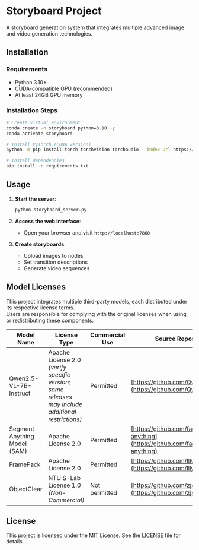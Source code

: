 # Storyboard Project

A storyboard generation system that integrates multiple advanced image and video generation technologies.

## Installation

### Requirements
- Python 3.10+
- CUDA-compatible GPU (recommended)
- At least 24GB GPU memory

### Installation Steps

```bash
# Create virtual environment
conda create -n storyboard python=3.10 -y
conda activate storyboard

# Install PyTorch (CUDA version)
python -m pip install torch torchvision torchaudio --index-url https://download.pytorch.org/whl/cu126

# Install dependencies
pip install -r requirements.txt
```

## Usage

1. **Start the server**:
   ```bash
   python storyboard_server.py
   ```

2. **Access the web interface**:
   - Open your browser and visit `http://localhost:7860`

3. **Create storyboards**:
   - Upload images to nodes
   - Set transition descriptions
   - Generate video sequences



## Model Licenses

This project integrates multiple third-party models, each distributed under its respective license terms.  
Users are responsible for complying with the original licenses when using or redistributing these components.

| Model Name | License Type | Commercial Use | Source Repository / Reference |
|-------------|---------------|----------------|--------------------------------|
| Qwen2.5-VL-7B-Instruct | Apache License 2.0 *(verify specific version; some releases may include additional restrictions)* | Permitted | [https://github.com/QwenLM/Qwen2.5-VL](https://github.com/QwenLM/Qwen2.5-VL) |
| Segment Anything Model (SAM) | Apache License 2.0 | Permitted | [https://github.com/facebookresearch/segment-anything](https://github.com/facebookresearch/segment-anything) |
| FramePack | Apache License 2.0 | Permitted | [https://github.com/lllyasviel/FramePack](https://github.com/lllyasviel/FramePack) |
| ObjectClear | NTU S-Lab License 1.0 *(Non-Commercial)* | Not permitted | [https://github.com/zjx0101/ObjectClear](https://github.com/zjx0101/ObjectClear) |



## License

This project is licensed under the MIT License. See the [LICENSE](LICENSE) file for details.
